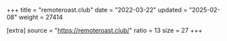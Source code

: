 +++
title = "remoteroast.club"
date = "2022-03-22"
updated = "2025-02-08"
weight = 27414

[extra]
source = "https://remoteroast.club/"
ratio = 13
size = 27
+++
